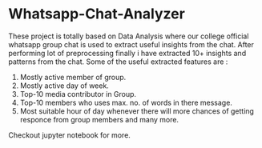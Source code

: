 # Whatsapp-Chat-Analyzer
These project is totally based on Data Analysis where our college official whatsapp group chat is used to extract useful insights from the chat. After performing lot of preprocessing finally i have extracted 10+ insights and patterns from the chat. Some of the useful extracted features are : 
  1. Mostly active member of group. 
  2. Mostly active day of week. 
  3. Top-10 media contributor in Group. 
  4. Top-10 members who uses max. no. of words in there message. 
  5. Most suitable hour of day whenever there will more chances of getting responce from group members and many more.

Checkout jupyter notebook for more.
